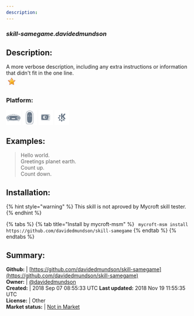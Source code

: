 ```yaml
---
description: 
---
```


### _skill-samegame.davidedmundson_  
## Description:  
A more verbose description, including any extra instructions or
information that didn't fit in the one line.  
![](../.gitbook/assets/star.png)  
### Platform:  
 ![Mark I](../.gitbook/assets/mark-1-icon.png)  ![Mark II](../.gitbook/assets/mark-2-icon.png)  ![Picroft](../.gitbook/assets/picroft-icon.png)  ![plasmoid](../.gitbook/assets/kde.png)   
  
## Examples:  
> Hello world.  
> Greetings planet earth.  
> Count up.  
> Count down.  
  
## Installation:  
{% hint style="warning" %}
This skill is not aproved by Mycroft skill tester.
{% endhint %}
    
{% tabs %}
{% tab title="Install by mycroft-msm" %}
``` mycroft-msm install https://github.com/davidedmundson/skill-samegame```
{% endtab %}
  {% endtabs %}
    
## Summary:  
**Github:** | [https://github.com/davidedmundson/skill-samegame](https://github.com/davidedmundson/skill-samegame)  
**Owner:** | [@davidedmundson](https://github.com/davidedmundson)  
**Created:** | 2018 Sep 07 08:55:33 UTC  **Last updated:** 2018 Nov 19 11:55:35 UTC  
**License:** | Other  
**Market status:** | [Not in Market](https://market.mycroft.ai/skill/)  
